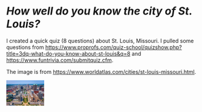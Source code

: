# *How well do you know the city of St. Louis?* 

I created a quick quiz (8 questions) about St. Louis, Missouri. I pulled some questions from https://www.proprofs.com/quiz-school/quizshow.php?title=3dq-what-do-you-know-about-st-louis&q=8 and https://www.funtrivia.com/submitquiz.cfm.

The image is from https://www.worldatlas.com/cities/st-louis-missouri.html.


<img
src="/image/St. Louis, Missouri .jpg"
alt="STL Image"
title="City of STL"
style="display: inline-block; margin: 0 auto; max-width: 100px">